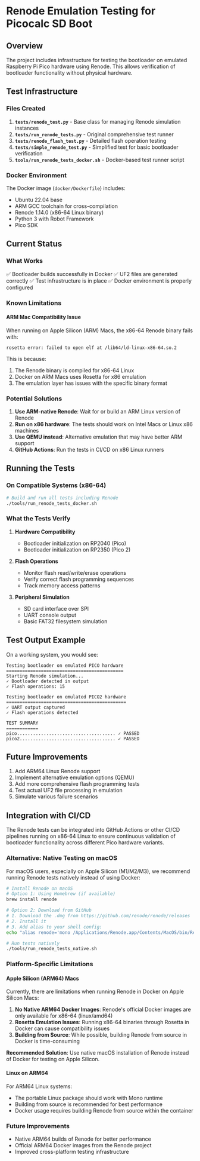 # Renode Emulation Testing for Picocalc SD Boot

## Overview

The project includes infrastructure for testing the bootloader on emulated Raspberry Pi Pico hardware using Renode. This allows verification of bootloader functionality without physical hardware.

## Test Infrastructure

### Files Created

1. **`tests/renode_test.py`** - Base class for managing Renode simulation instances
2. **`tests/run_renode_tests.py`** - Original comprehensive test runner 
3. **`tests/renode_flash_test.py`** - Detailed flash operation testing
4. **`tests/simple_renode_test.py`** - Simplified test for basic bootloader verification
5. **`tools/run_renode_tests_docker.sh`** - Docker-based test runner script

### Docker Environment

The Docker image (`docker/Dockerfile`) includes:
- Ubuntu 22.04 base
- ARM GCC toolchain for cross-compilation
- Renode 1.14.0 (x86-64 Linux binary)
- Python 3 with Robot Framework
- Pico SDK

## Current Status

### What Works
✅ Bootloader builds successfully in Docker
✅ UF2 files are generated correctly
✅ Test infrastructure is in place
✅ Docker environment is properly configured

### Known Limitations

#### ARM Mac Compatibility Issue
When running on Apple Silicon (ARM) Macs, the x86-64 Renode binary fails with:
```
rosetta error: failed to open elf at /lib64/ld-linux-x86-64.so.2
```

This is because:
1. The Renode binary is compiled for x86-64 Linux
2. Docker on ARM Macs uses Rosetta for x86 emulation
3. The emulation layer has issues with the specific binary format

### Potential Solutions

1. **Use ARM-native Renode**: Wait for or build an ARM Linux version of Renode
2. **Run on x86 hardware**: The tests should work on Intel Macs or Linux x86 machines
3. **Use QEMU instead**: Alternative emulation that may have better ARM support
4. **GitHub Actions**: Run the tests in CI/CD on x86 Linux runners

## Running the Tests

### On Compatible Systems (x86-64)
```bash
# Build and run all tests including Renode
./tools/run_renode_tests_docker.sh
```

### What the Tests Verify

1. **Hardware Compatibility**
   - Bootloader initialization on RP2040 (Pico)
   - Bootloader initialization on RP2350 (Pico 2)

2. **Flash Operations**
   - Monitor flash read/write/erase operations
   - Verify correct flash programming sequences
   - Track memory access patterns

3. **Peripheral Simulation**
   - SD card interface over SPI
   - UART console output
   - Basic FAT32 filesystem simulation

## Test Output Example

On a working system, you would see:
```
Testing bootloader on emulated PICO hardware
============================================
Starting Renode simulation...
✓ Bootloader detected in output
✓ Flash operations: 15

Testing bootloader on emulated PICO2 hardware
=============================================
✓ UART output captured
✓ Flash operations detected

TEST SUMMARY
============
pico..................................... ✓ PASSED
pico2.................................... ✓ PASSED
```

## Future Improvements

1. Add ARM64 Linux Renode support
2. Implement alternative emulation options (QEMU)
3. Add more comprehensive flash programming tests
4. Test actual UF2 file processing in emulation
5. Simulate various failure scenarios

## Integration with CI/CD

The Renode tests can be integrated into GitHub Actions or other CI/CD pipelines running on x86-64 Linux to ensure continuous validation of bootloader functionality across different Pico hardware variants. 

### Alternative: Native Testing on macOS

For macOS users, especially on Apple Silicon (M1/M2/M3), we recommend running Renode tests natively instead of using Docker:

```bash
# Install Renode on macOS
# Option 1: Using Homebrew (if available)
brew install renode

# Option 2: Download from GitHub
# 1. Download the .dmg from https://github.com/renode/renode/releases
# 2. Install it
# 3. Add alias to your shell config:
echo "alias renode='mono /Applications/Renode.app/Contents/MacOS/bin/Renode.exe'" >> ~/.zshrc

# Run tests natively
./tools/run_renode_tests_native.sh
```

### Platform-Specific Limitations

#### Apple Silicon (ARM64) Macs

Currently, there are limitations when running Renode in Docker on Apple Silicon Macs:

1. **No Native ARM64 Docker Images**: Renode's official Docker images are only available for x86-64 (linux/amd64)
2. **Rosetta Emulation Issues**: Running x86-64 binaries through Rosetta in Docker can cause compatibility issues
3. **Building from Source**: While possible, building Renode from source in Docker is time-consuming

**Recommended Solution**: Use native macOS installation of Renode instead of Docker for testing on Apple Silicon.

#### Linux on ARM64

For ARM64 Linux systems:
- The portable Linux package should work with Mono runtime
- Building from source is recommended for best performance
- Docker usage requires building Renode from source within the container

### Future Improvements

- Native ARM64 builds of Renode for better performance
- Official ARM64 Docker images from the Renode project
- Improved cross-platform testing infrastructure 